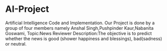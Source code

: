 # AI-Project
Artificial Intelligence Code and  Implementation.
Our Project is done by a group of four members namely Anshal Singh,Pushpinder Kaur,Nabanita Goswami,
Topic:News Reviewer
Description:The objective is to predict whether the news is good (shower happiness and blessings), bad(sadness) or neutral.
